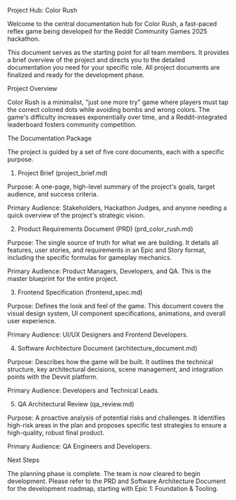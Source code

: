 Project Hub: Color Rush

Welcome to the central documentation hub for Color Rush, a fast-paced reflex game being developed for the Reddit Community Games 2025 hackathon.

This document serves as the starting point for all team members. It provides a brief overview of the project and directs you to the detailed documentation you need for your specific role. All project documents are finalized and ready for the development phase.

Project Overview

Color Rush is a minimalist, "just one more try" game where players must tap the correct colored dots while avoiding bombs and wrong colors. The game's difficulty increases exponentially over time, and a Reddit-integrated leaderboard fosters community competition.

The Documentation Package

The project is guided by a set of five core documents, each with a specific purpose.

1. Project Brief (project_brief.md)

Purpose: A one-page, high-level summary of the project's goals, target audience, and success criteria.

Primary Audience: Stakeholders, Hackathon Judges, and anyone needing a quick overview of the project's strategic vision.

2. Product Requirements Document (PRD) (prd_color_rush.md)

Purpose: The single source of truth for what we are building. It details all features, user stories, and requirements in an Epic and Story format, including the specific formulas for gameplay mechanics.

Primary Audience: Product Managers, Developers, and QA. This is the master blueprint for the entire project.

3. Frontend Specification (frontend_spec.md)

Purpose: Defines the look and feel of the game. This document covers the visual design system, UI component specifications, animations, and overall user experience.

Primary Audience: UI/UX Designers and Frontend Developers.

4. Software Architecture Document (architecture_document.md)

Purpose: Describes how the game will be built. It outlines the technical structure, key architectural decisions, scene management, and integration points with the Devvit platform.

Primary Audience: Developers and Technical Leads.

5. QA Architectural Review (qa_review.md)

Purpose: A proactive analysis of potential risks and challenges. It identifies high-risk areas in the plan and proposes specific test strategies to ensure a high-quality, robust final product.

Primary Audience: QA Engineers and Developers.

Next Steps

The planning phase is complete. The team is now cleared to begin development. Please refer to the PRD and Software Architecture Document for the development roadmap, starting with Epic 1: Foundation & Tooling.
